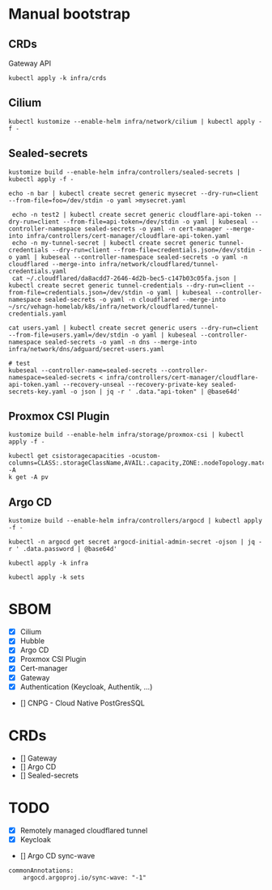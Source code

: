 # Manual bootstrap

## CRDs

Gateway API

```shell
kubectl apply -k infra/crds
```

## Cilium

```shell
kubectl kustomize --enable-helm infra/network/cilium | kubectl apply -f -
```

## Sealed-secrets

```shell
kustomize build --enable-helm infra/controllers/sealed-secrets | kubectl apply -f -
```

```shell
echo -n bar | kubectl create secret generic mysecret --dry-run=client --from-file=foo=/dev/stdin -o yaml >mysecret.yaml

 echo -n test2 | kubectl create secret generic cloudflare-api-token --dry-run=client --from-file=api-token=/dev/stdin -o yaml | kubeseal --controller-namespace sealed-secrets -o yaml -n cert-manager --merge-into infra/controllers/cert-manager/cloudflare-api-token.yaml
 echo -n my-tunnel-secret | kubectl create secret generic tunnel-credentials --dry-run=client --from-file=credentials.json=/dev/stdin -o yaml | kubeseal --controller-namespace sealed-secrets -o yaml -n cloudflared --merge-into infra/network/cloudflared/tunnel-credentials.yaml
 cat ~/.cloudflared/da8acdd7-2646-4d2b-bec5-c147b03c05fa.json | kubectl create secret generic tunnel-credentials --dry-run=client --from-file=credentials.json=/dev/stdin -o yaml | kubeseal --controller-namespace sealed-secrets -o yaml -n cloudflared --merge-into ~/src/vehagn-homelab/k8s/infra/network/cloudflared/tunnel-credentials.yaml

cat users.yaml | kubectl create secret generic users --dry-run=client --from-file=users.yaml=/dev/stdin -o yaml | kubeseal --controller-namespace sealed-secrets -o yaml -n dns --merge-into infra/network/dns/adguard/secret-users.yaml

# test
kubeseal --controller-name=sealed-secrets --controller-namespace=sealed-secrets < infra/controllers/cert-manager/cloudflare-api-token.yaml --recovery-unseal --recovery-private-key sealed-secrets-key.yaml -o json | jq -r ' .data."api-token" | @base64d'
```

## Proxmox CSI Plugin

```shell
kustomize build --enable-helm infra/storage/proxmox-csi | kubectl apply -f -
```

```shell
kubectl get csistoragecapacities -ocustom-columns=CLASS:.storageClassName,AVAIL:.capacity,ZONE:.nodeTopology.matchLabels -A
k get -A pv
```

## Argo CD

```shell
kustomize build --enable-helm infra/controllers/argocd | kubectl apply -f -
```

```shell
kubectl -n argocd get secret argocd-initial-admin-secret -ojson | jq -r ' .data.password | @base64d'
```

```shell
kubectl apply -k infra
```

```shell
kubectl apply -k sets
```

# SBOM

* [x] Cilium
* [X] Hubble
* [x] Argo CD
* [x] Proxmox CSI Plugin
* [x] Cert-manager
* [X] Gateway
* [X] Authentication (Keycloak, Authentik, ...)
* [] CNPG - Cloud Native PostGresSQL

# CRDs

* [] Gateway
* [] Argo CD
* [] Sealed-secrets

# TODO

* [X] Remotely managed cloudflared tunnel
* [X] Keycloak
* [] Argo CD sync-wave

```shell
commonAnnotations:
    argocd.argoproj.io/sync-wave: "-1"
```
